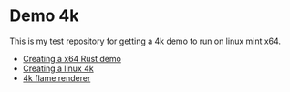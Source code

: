 # Demo 4k

This is my test repository for getting a 4k demo to run on linux mint x64.

- [Creating a x64 Rust demo](https://www.codeslow.com/2020/07/writing-winning-4k-intro-in-rust.html)
- [Creating a linux 4k](https://int21.de/linux4k/)
- [4k flame renderer](https://phresnel.org/gpl/4k/ntropy2k7/)
